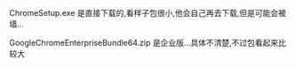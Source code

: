 ChromeSetup.exe 是直接下载的,看样子包很小,他会自己再去下载,但是可能会被墙...

GoogleChromeEnterpriseBundle64.zip 是企业版...具体不清楚,不过包看起来比较大
